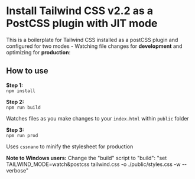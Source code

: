 # Install Tailwind CSS v2.2 as a PostCSS plugin with JIT mode

This is a boilerplate for Tailwind CSS installed as a postCSS plugin and configured for two modes - Watching file changes for **development** and optimizing for **production**:

## How to use

**Step 1:**<br>
`npm install`

**Step 2:**<br>
`npm run build`

Watches files as you make changes to your `index.html` within `public` folder

**Step 3:**<br>
`npm run prod`

Uses `cssnano` to minify the stylesheet for production

**Note to Windows users:**
Change the "build" script to
"build": "set TAILWIND_MODE=watch&postcss tailwind.css -o ./public/styles.css -w --verbose"
